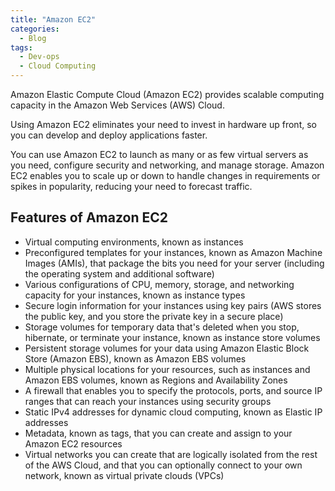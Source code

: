 ```yaml
---
title: "Amazon EC2"
categories:
  - Blog
tags:
  - Dev-ops
  - Cloud Computing
---
```



Amazon Elastic Compute Cloud (Amazon EC2) provides scalable computing capacity in the Amazon Web Services (AWS) Cloud. 

Using Amazon EC2 eliminates your need to invest in hardware up front, so you can develop and deploy applications faster. 

You can use Amazon EC2 to launch as many or as few virtual servers as you need, configure security and networking, and manage storage. Amazon EC2 enables you to scale up or down to handle changes in requirements or spikes in popularity, reducing your need to forecast traffic. 

<h2>Features of Amazon EC2</h2>

<ul>
<li>Virtual computing environments, known as instances</li>

<li>Preconfigured templates for your instances, known as Amazon Machine Images (AMIs), that package the bits you need for your server (including the operating system and additional software)</li>

<li>Various configurations of CPU, memory, storage, and networking capacity for your instances, known as instance types</li>

<li>Secure login information for your instances using key pairs (AWS stores the public key, and you store the private key in a secure place)</li>

<li>Storage volumes for temporary data that's deleted when you stop, hibernate, or terminate your instance, known as instance store volumes</li>

<li>Persistent storage volumes for your data using Amazon Elastic Block Store (Amazon EBS), known as Amazon EBS volumes</li>

<li>Multiple physical locations for your resources, such as instances and Amazon EBS volumes, known as Regions and Availability Zones</li>

<li>A firewall that enables you to specify the protocols, ports, and source IP ranges that can reach your instances using security groups</li>

<li>Static IPv4 addresses for dynamic cloud computing, known as Elastic IP addresses</li>

<li>Metadata, known as tags, that you can create and assign to your Amazon EC2 resources</li>

<li>Virtual networks you can create that are logically isolated from the rest of the AWS Cloud, and that you can optionally connect to your own network, known as virtual private clouds (VPCs)</li>
</ul>



